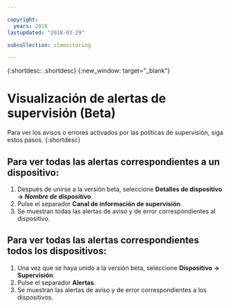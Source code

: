 ```yaml
---

copyright:
  years: 2018
lastupdated: "2018-03-29"

subcollection: slmonitoring

---
```


{:shortdesc: .shortdesc}
{:new_window: target="_blank"}

# Visualización de alertas de supervisión (Beta)
Para ver los avisos o errores activados por las políticas de supervisión, siga estos pasos.
{:shortdesc}

## Para ver todas las alertas correspondientes a un dispositivo:
 1. Después de unirse a la versión beta, seleccione **Detalles de dispositivo -> *Nombre de dispositivo***.
 2. Pulse el separador **Canal de información de supervisión**.
 3. Se muestran todas las alertas de aviso y de error correspondientes al dispositivo.

## Para ver todas las alertas correspondientes todos los dispositivos:
 1. Una vez que se haya unido a la versión beta, seleccione **Dispositivo -> Supervisión**.
 2. Pulse el separador **Alertas**.
 3. Se muestran las alertas de aviso y de error correspondientes a los dispositivos.
